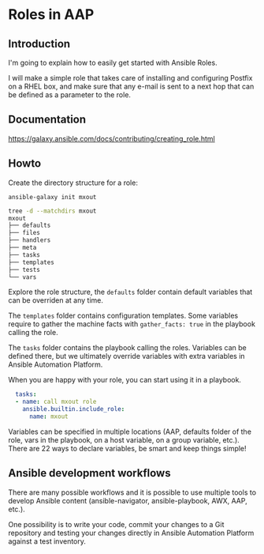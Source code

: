 # Roles in AAP

## Introduction

I'm going to explain how to easily get started with Ansible Roles.

I will make a simple role that takes care of installing and configuring Postfix on a RHEL box, and make sure that any e-mail is sent to a next hop that can be defined as a parameter to the role.

## Documentation

https://galaxy.ansible.com/docs/contributing/creating_role.html

## Howto

Create the directory structure for a role:

`ansible-galaxy init mxout`

```bash
tree -d --matchdirs mxout
mxout
├── defaults
├── files
├── handlers
├── meta
├── tasks
├── templates
├── tests
└── vars
```

Explore the role structure, the `defaults` folder contain default variables that can be overriden at any time.

The `templates` folder contains configuration templates. Some variables require to gather the machine facts with `gather_facts: true` in the playbook calling the role.

The `tasks` folder contains the playbook calling the roles. Variables can be defined there, but we ultimately override variables with extra variables in Ansible Automation Platform.

When you are happy with your role, you can start using it in a playbook.

```yaml
  tasks:
  - name: call mxout role
    ansible.builtin.include_role:
      name: mxout
```

Variables can be specified in multiple locations (AAP, defaults folder of the role, vars in the playbook, on a host variable, on a group variable, etc.). There are 22 ways to declare variables, be smart and keep things simple!

## Ansible development workflows

There are many possible workflows and it is possible to use multiple tools to develop Ansible content (ansible-navigator, ansible-playbook, AWX, AAP, etc.).

One possibility is to write your code, commit your changes to a Git repository and testing your changes directly in Ansible Automation Platform against a test inventory.
